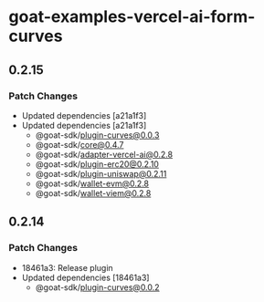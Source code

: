 # goat-examples-vercel-ai-form-curves

## 0.2.15

### Patch Changes

- Updated dependencies [a21a1f3]
- Updated dependencies [a21a1f3]
  - @goat-sdk/plugin-curves@0.0.3
  - @goat-sdk/core@0.4.7
  - @goat-sdk/adapter-vercel-ai@0.2.8
  - @goat-sdk/plugin-erc20@0.2.10
  - @goat-sdk/plugin-uniswap@0.2.11
  - @goat-sdk/wallet-evm@0.2.8
  - @goat-sdk/wallet-viem@0.2.8

## 0.2.14

### Patch Changes

- 18461a3: Release plugin
- Updated dependencies [18461a3]
  - @goat-sdk/plugin-curves@0.0.2
